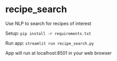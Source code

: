 # recipe_search
Use NLP to search for recipes of interest

Setup:
`pip install -r requirements.txt`

Run app:
`streamlit run recipe_search.py`

App will run at localhost:8501 in your web browser
